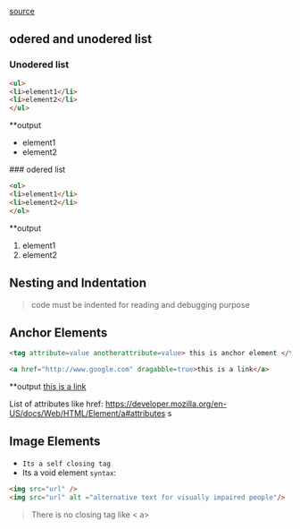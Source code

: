 [source](https://rakuten.udemy.com/course/the-complete-web-development-bootcamp/learn/lecture/37349804#questions)

## odered and unodered list

### Unodered list

```html
<ul>
<li>element1</li>
<li>element2</li>
</ul>
```
**output
<ul>
<li>element1</li>
<li>element2</li>
</ul>
### odered list

```html
<ol>
<li>element1</li>
<li>element2</li>
</ol>
```
**output
<ol>
<li>element1</li>
<li>element2</li>
</ol>

## Nesting and Indentation
> code must be indented for reading and debugging purpose


## Anchor Elements

``` html
<tag attribute=value anotherattribute=value> this is anchor element </tag>
```
```html
<a href="http://www.google.com" dragabble=true>this is a link</a>
```

**output
<a href="http://www.google.com" dragabble=true>this is a link</a>

List of attributes like href:  https://developer.mozilla.org/en-US/docs/Web/HTML/Element/a#attributes
s


## Image Elements

- `Its a self closing tag`
- Its a void element
`syntax`:
```html
<img src="url" />
<img src="url" alt ="alternative text for visually impaired people"/>
```
 >There is no  closing tag like < a>  </a >


 